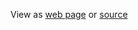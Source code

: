 


View as [web page]( ) or [source](https://github.com/mikeroweprediger/home/blob/main/docs/README.md)
